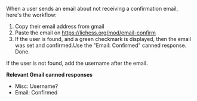 When a user sends an email about not receiving a confirmation email, here's the workflow:

1. Copy their email address from gmail
2. Paste the email on https://lichess.org/mod/email-confirm
3. If the user is found, and a green checkmark is displayed, then the email was set and confirmed.Use the "Email: Confirmed" canned response. Done.

If the user is not found, add the username after the email.


**Relevant Gmail canned responses**
* Misc: Username?
* Email: Confirmed
